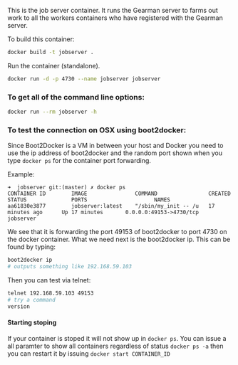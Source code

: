 This is the job server container. It runs the Gearman server to farms out work to all the workers containers who have registered with the Gearman server.

To build this container:
```sh
docker build -t jobserver .
```

Run the container (standalone).
```sh
docker run -d -p 4730 --name jobserver jobserver
```


### To get all of the command line options:
```sh
docker run --rm jobserver -h
```

### To test the connection on OSX using boot2docker:
Since Boot2Docker is a VM in between your host and Docker you need to use the ip address of boot2docker and the random port shown when you type `docker ps` for the container port forwarding.

Example:
```
➜  jobserver git:(master) ✗ docker ps
CONTAINER ID        IMAGE               COMMAND                CREATED             STATUS              PORTS                     NAMES
aa61830e3877        jobserver:latest    "/sbin/my_init -- /u   17 minutes ago      Up 17 minutes       0.0.0.0:49153->4730/tcp   jobserver
```

We see that it is forwarding the port 49153 of boot2docker to port 4730 on the docker container. What we need next is the boot2docker ip. This can be found by typing:
```sh
boot2docker ip
# outputs something like 192.168.59.103
```
Then you can test via telnet:
```sh
telnet 192.168.59.103 49153
# try a command
version
```


#### Starting stoping
If your container is stoped it will not show up in `docker ps`. You can issue a all paramter to show all containers regardless of status `docker ps -a` then you can restart it by issuing `docker start CONTAINER_ID`
